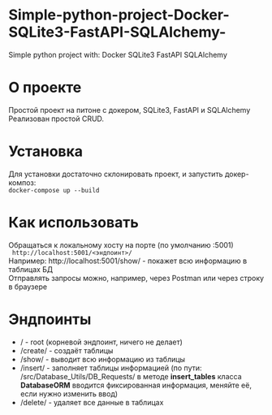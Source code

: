 # Simple-python-project-Docker-SQLite3-FastAPI-SQLAlchemy-
Simple python project with: Docker SQLite3 FastAPI SQLAlchemy 

# О проекте
Простой проект на питоне с докером, SQLite3, FastAPI и SQLAlchemy <br>
Реализован простой CRUD.

# Установка
Для установки достаточно склонировать проект, и запустить докер-композ:<br>
<code>docker-compose up --build</code>

# Как использовать
Обращаться к локальному хосту на порте (по умолчанию :5001)<br>
<code> http://localhost:5001/<эндпоинт>/ </code>
<br>Например: http://localhost:5001/show/ - покажет всю информацию в таблицах БД<br>
Отправлять запросы можно, например, через Postman или через строку в браузере
 
# Эндпоинты
- / - root (корневой эндпоинт, ничего не делает)
- /create/ - создаёт таблицы
- /show/ - выводит всю информацию из таблицы
- /insert/ - заполняет таблицы информацией (по пути: /src/Database_Utils/DB_Requests/ в методе **insert_tables** класса **DatabaseORM** вводится фиксированная информация, меняйте её, если нужно изменить ввод)
- /delete/ - удаляет все данные в таблицах

